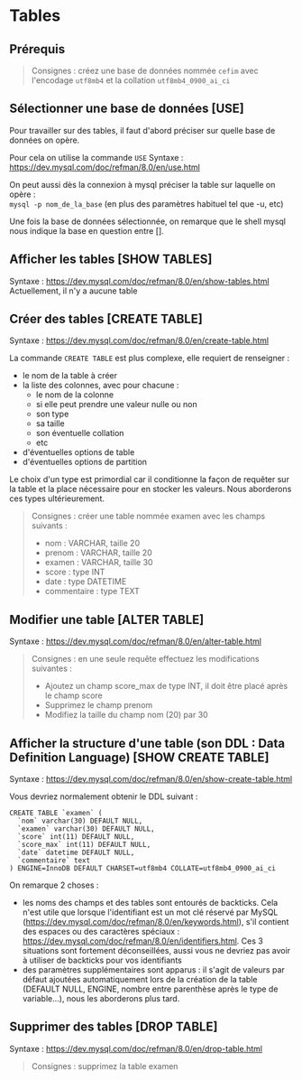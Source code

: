 # Tables

## Prérequis
> Consignes : créez une base de données nommée `cefim` avec l'encodage `utf8mb4`
> et la collation `utf8mb4_0900_ai_ci`

## Sélectionner une base de données [USE]
Pour travailler sur des tables, il faut d'abord préciser sur quelle
base de données on opère.

Pour cela on utilise la commande `USE`
Syntaxe : https://dev.mysql.com/doc/refman/8.0/en/use.html

On peut aussi dès la connexion à mysql préciser la table sur laquelle on opère :  
`mysql -p nom_de_la_base` (en plus des paramètres habituel tel que -u, etc)

Une fois la base de données sélectionnée, on remarque que le shell
mysql nous indique la base en question entre [].

## Afficher les tables [SHOW TABLES]
Syntaxe : https://dev.mysql.com/doc/refman/8.0/en/show-tables.html
Actuellement, il n'y a aucune table

## Créer des tables [CREATE TABLE]
Syntaxe : https://dev.mysql.com/doc/refman/8.0/en/create-table.html

La commande `CREATE TABLE` est plus complexe, elle requiert de renseigner :
- le nom de la table à créer
- la liste des colonnes, avec pour chacune :
    - le nom de la colonne
    - si elle peut prendre une valeur nulle ou non 
    - son type
    - sa taille
    - son éventuelle collation
    - etc
- d'éventuelles options de table
- d'éventuelles options de partition

Le choix d'un type est primordial car il conditionne la façon de requêter sur la table et
la place nécessaire pour en stocker les valeurs. Nous aborderons ces types ultérieurement.

> Consignes : créer une table nommée examen avec les champs suivants :
> - nom : VARCHAR, taille 20
> - prenom : VARCHAR, taille 20
> - examen : VARCHAR, taille 30
> - score : type INT
> - date : type DATETIME
> - commentaire : type TEXT

## Modifier une table [ALTER TABLE]
Syntaxe : https://dev.mysql.com/doc/refman/8.0/en/alter-table.html

> Consignes : en une seule requête effectuez les modifications suivantes :
> - Ajoutez un champ score_max de type INT, il doit être placé après le champ score
> - Supprimez le champ prenom
> - Modifiez la taille du champ nom (20) par 30

## Afficher la structure d'une table (son DDL : Data Definition Language) [SHOW CREATE TABLE]
Syntaxe : https://dev.mysql.com/doc/refman/8.0/en/show-create-table.html

Vous devriez normalement obtenir le DDL suivant :
```
CREATE TABLE `examen` (
  `nom` varchar(30) DEFAULT NULL,
  `examen` varchar(30) DEFAULT NULL,
  `score` int(11) DEFAULT NULL,
  `score_max` int(11) DEFAULT NULL,
  `date` datetime DEFAULT NULL,
  `commentaire` text
) ENGINE=InnoDB DEFAULT CHARSET=utf8mb4 COLLATE=utf8mb4_0900_ai_ci
```
On remarque 2 choses :
- les noms des champs et des tables sont entourés de backticks. Cela n'est utile que 
lorsque l'identifiant est un mot clé réservé par MySQL (https://dev.mysql.com/doc/refman/8.0/en/keywords.html),
s'il contient des espaces ou des caractères spéciaux : https://dev.mysql.com/doc/refman/8.0/en/identifiers.html.
Ces 3 situations sont fortement déconseillées, aussi vous ne devriez pas avoir à utiliser de backticks pour vos
identifiants 
- des paramètres supplémentaires sont apparus :
il s'agit de valeurs par défaut ajoutées automatiquement lors de la création de la table 
(DEFAULT NULL, ENGINE, nombre entre parenthèse après le type de variable...),
nous les aborderons plus tard.

## Supprimer des tables [DROP TABLE]
Syntaxe : https://dev.mysql.com/doc/refman/8.0/en/drop-table.html

> Consignes : supprimez la table examen